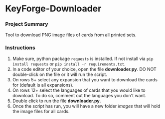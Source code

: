 # KeyForge-Downloader

### Project Summary
Tool to download PNG image files of cards from all printed sets.

### Instructions
1. Make sure, python package `requests` is installed. If not install via `pip install requests` or `pip install -r requirements.txt`.
2. In a code editor of your choice, open the file **downloader.py**.  DO NOT double-click on the file or it will run the script.
3. On rows 5+ select any expansion that you want to download the cards for (default is all expansions).
4. On rows 12+ select the languages of cards that you would like to download.  To do so, comment out the languages you don't want. 
5. Double click to run the file **downloader.py**.
6. Once the script has run, you will have a new folder *images* that will hold the image files for all cards.
